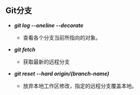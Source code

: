 ## Git分支

* ***git log --oneline --decorate***
  * 查看各个分支当前所指向的对象。

* ***git fetch***
  * 获取最新的远程分支

* ***git reset --hard origin/(branch-name)***
  * 放弃本地工作区修改，指定的远程分支覆盖本地。
